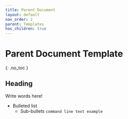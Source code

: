```yaml
---
title: Parent Document
layout: default
nav_order: 2
parent: Templates
has_children: true
---
```



# Parent Document Template
{: .no_toc }

## Heading
Write words here!
* Bulleted list
  * Sub-bullets
  ```command line text example```